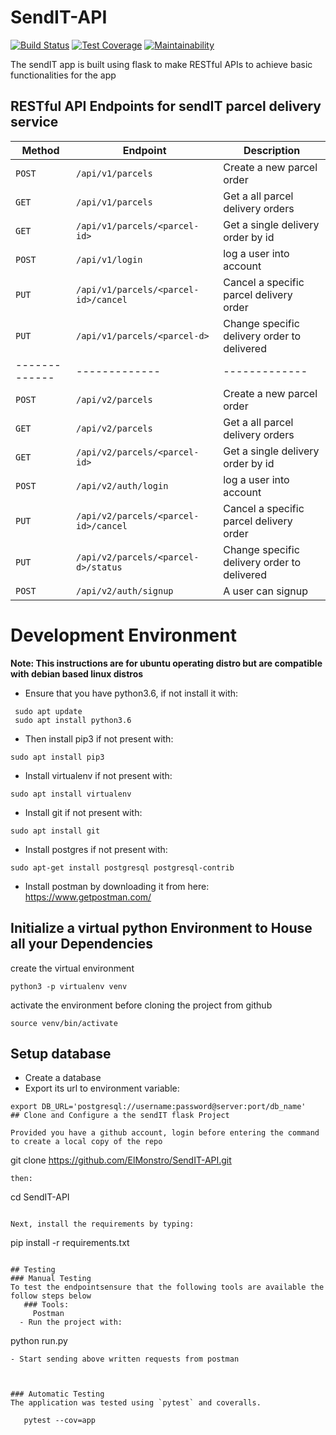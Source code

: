 # SendIT-API

[![Build Status](https://travis-ci.org/ElMonstro/SendIT-API.svg?branch=ft-admin-get-all-orders-161700246)](https://travis-ci.org/ElMonstro/SendIT-API)
[![Test Coverage](https://api.codeclimate.com/v1/badges/7afda6c46de2f7995949/test_coverage)](https://codeclimate.com/github/ElMonstro/SendIT-API/test_coverage)
[![Maintainability](https://api.codeclimate.com/v1/badges/7afda6c46de2f7995949/maintainability)](https://codeclimate.com/github/ElMonstro/SendIT-API/maintainability)

The sendIT app is built using flask to make RESTful APIs to achieve basic functionalities for the app 

## RESTful API Endpoints for sendIT parcel delivery service


| Method        |       Endpoint                        |         Description                           |
| ------------- |       -------------                   |         -------------                         |
| `POST`        | `/api/v1/parcels`                     |   Create a new parcel order                   |
| `GET`         | `/api/v1/parcels`                     |   Get a all parcel delivery orders            |
| `GET`         | `/api/v1/parcels/<parcel-id>`         |   Get a single delivery order by id           |
| `POST`        | `/api/v1/login`                       |   log a user into account                     |
| `PUT`         | `/api/v1/parcels/<parcel-id>/cancel`  |   Cancel a specific parcel delivery order     |
| `PUT`         | `/api/v1/parcels/<parcel-d>`          |   Change specific delivery order to delivered |
| ------------- |       -------------                   |         -------------                         |
| `POST`        | `/api/v2/parcels`                     |   Create a new parcel order                   |
| `GET`         | `/api/v2/parcels`                     |   Get a all parcel delivery orders            |
| `GET`         | `/api/v2/parcels/<parcel-id>`         |   Get a single delivery order by id           |
| `POST`        | `/api/v2/auth/login`                  |   log a user into account                     |
| `PUT`         | `/api/v2/parcels/<parcel-id>/cancel`  |   Cancel a specific parcel delivery order     |
| `PUT`         | `/api/v2/parcels/<parcel-d>/status`   |   Change specific delivery order to delivered |
| `POST`        | `/api/v2/auth/signup`                 |   A user can signup                           |


# Development Environment
**Note: This instructions are for ubuntu operating distro but are compatible with debian based linux distros**

- Ensure that you have python3.6,
if not install it with:
```
 sudo apt update
 sudo apt install python3.6 
```
- Then install pip3 if not present with:
 ```
 sudo apt install pip3
 ```
- Install virtualenv if not present with:
 ```
 sudo apt install virtualenv
 ```
- Install git if not present with:
```
sudo apt install git
```
- Install postgres if not present with:
```
sudo apt-get install postgresql postgresql-contrib
```
- Install postman by downloading it from here:
https://www.getpostman.com/



## Initialize a virtual python Environment to House all your Dependencies

create the virtual environment

```
python3 -p virtualenv venv 
```
activate the environment before cloning the project from github

```
source venv/bin/activate
```
## Setup database

- Create a database 
- Export its url to environment variable:
```
export DB_URL='postgresql://username:password@server:port/db_name'
## Clone and Configure a the sendIT flask Project

Provided you have a github account, login before entering the command to create a local copy of the repo

```
git clone https://github.com/ElMonstro/SendIT-API.git
```
then:
```
cd SendIT-API
```

Next, install the requirements by typing:

```
pip install -r requirements.txt
```

## Testing
### Manual Testing
To test the endpointsensure that the following tools are available the follow steps below
   ### Tools:
     Postman
  - Run the project with:
  ```
  python run.py
  ```
  - Start sending above written requests from postman
      
  
     
### Automatic Testing
  The application was tested using `pytest` and coveralls.
     
     pytest --cov=app
